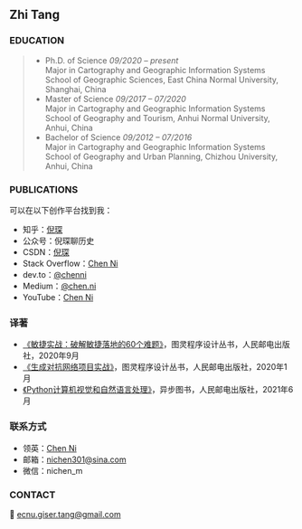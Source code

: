 ## Zhi Tang

### EDUCATION
> - Ph.D. of Science *09/2020 – present*  
>   Major in Cartography and Geographic Information Systems  
>   School of Geographic Sciences, East China Normal University, Shanghai, China
> - Master of Science *09/2017 – 07/2020*  
>   Major in Cartography and Geographic Information Systems  
>   School of Geography and Tourism, Anhui Normal University, Anhui, China
> - Bachelor of Science *09/2012 – 07/2016*  
>   Major in Cartography and Geographic Information Systems  
>   School of Geography and Urban Planning, Chizhou University, Anhui, China

### PUBLICATIONS


可以在以下创作平台找到我：

- 知乎：[倪琛](https://www.zhihu.com/people/voissurtonchemin)
- 公众号：倪琛聊历史
- CSDN：[倪琛](https://blog.csdn.net/VoisSurTonChemin)
- Stack Overflow：[Chen Ni](https://stackoverflow.com/users/7438905/chen-ni?tab=profile)
- dev.to：[@chenni](https://dev.to/chenni)
- Medium：[@chen.ni](https://medium.com/@chen.ni)
- YouTube：[Chen Ni](https://www.youtube.com/channel/UCFUVkQ6DNToEPjgbmXhhvlA)

### 译著

- [《敏捷实战：破解敏捷落地的60个难题》](https://book.douban.com/subject/35222610/)，图灵程序设计丛书，人民邮电出版社，2020年9月
- [《生成对抗网络项目实战》](https://book.douban.com/subject/34925965/)，图灵程序设计丛书，人民邮电出版社，2020年1月
- [《Python计算机视觉和自然语言处理》](https://book.douban.com/subject/36014673/)，异步图书，人民邮电出版社，2021年6月

### 联系方式

- 领英：[Chen Ni](https://www.linkedin.com/in/chen-ni-2b40491b6/)
- 邮箱：nichen301@sina.com
- 微信：nichen_m

### CONTACT

:email: ecnu.giser.tang@gmail.com
